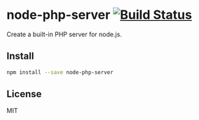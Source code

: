 # node-php-server [![Build Status](https://travis-ci.org/jaceju/node-php-server.svg?branch=master)](https://travis-ci.org/jaceju/node-php-server)

Create a built-in PHP server for node.js.

## Install

```bash
npm install --save node-php-server
```

## License

MIT
